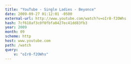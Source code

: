 ```yaml
---
title: "YouTube - Single Ladies - Beyonce"
date: 2009-09-27 01:12:01 -0500
external-url: http://www.youtube.com/watch?v=oIr8-f2OWhs
hash: 7cf618af3c0f0fbfa0427ec41dd83fb3
year: 2009
month: 09
scheme: http
host: www.youtube.com
path: /watch
query:
    v: "oIr8-f2OWhs"
---
```



